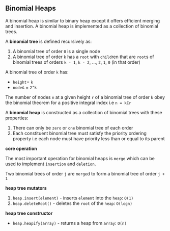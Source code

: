 ## Binomial Heaps

A binomial heap is similar to binary heap except it offers efficient 
merging and insertion. A binomial heap is implemented as a collection of 
binomial trees.

A **binomial tree** is defined recursively as:
1. A binomial tree of order `0` is a single node
2. A binomial tree of order `k` has a `root` with `child`ren that are `root`s 
of binomial trees of orders `k - 1`, `k - 2`, ..., `2`, `1`, `0` (in that order)

A binomial tree of order `k` has:
- `height`= `k`
- `node`s = `2^k`

The number of nodes `n` at a given height `r` of a binomial tree of order `k` obey 
the binomial theorem for a positive integral index i.e `n = kCr`

A **binomial heap** is constructed as a collection of binomial trees with these 
properties:
1. There can only be `zero` or `one` binomial tree of each order
2. Each constituent binomial tree must satisfy the priority ordering 
property i.e each node must have priority less than or equal to its parent 

**core operation**

The most important operation for binomial heaps is `merge` which can be used to 
implement `insertion` and `deletion`.

Two binomial trees of order `j` are `merge`d to form a binomial tree of order `j + 1`

**heap tree mutators**

1. `heap.insert(element)` - inserts `element` into  the `heap`: `O(1)`
2. `heap.deleteRoot()` - deletes the `root` of the `heap`: `O(logn)`

**heap tree constructor**

- `heap.heapify(array)` - returns a heap from `array`: `O(n)`
